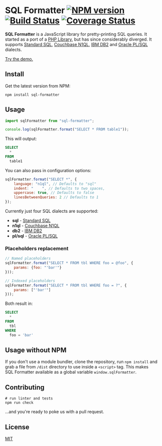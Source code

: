 # SQL Formatter [![NPM version](https://img.shields.io/npm/v/sql-formatter.svg)](https://npmjs.com/package/sql-formatter) [![Build Status](https://travis-ci.org/zeroturnaround/sql-formatter.svg?branch=master)](https://travis-ci.org/zeroturnaround/sql-formatter) [![Coverage Status](https://coveralls.io/repos/github/zeroturnaround/sql-formatter/badge.svg?branch=master)](https://coveralls.io/github/zeroturnaround/sql-formatter?branch=master)

**SQL Formatter** is a JavaScript library for pretty-printing SQL queries.
It started as a port of a [PHP Library][], but has since considerably diverged.
It supports [Standard SQL][], [Couchbase N1QL][], [IBM DB2][] and [Oracle PL/SQL][] dialects.

[Try the demo.](https://zeroturnaround.github.io/sql-formatter/)

## Install

Get the latest version from NPM:

```shell
npm install sql-formatter
```

## Usage

```javascript
import sqlFormatter from "sql-formatter";

console.log(sqlFormatter.format("SELECT * FROM table1"));
```

This will output:

```sql
SELECT
  *
FROM
  table1
```

You can also pass in configuration options:

```javascript
sqlFormatter.format("SELECT *", {
    language: "n1ql", // Defaults to "sql"
    indent: "    ", // Defaults to two spaces,
    uppercase: true, // Defaults to false
    linesBetweenQueries: 2 // Defaults to 1
});
```

Currently just four SQL dialects are supported:

-   **sql** - [Standard SQL][]
-   **n1ql** - [Couchbase N1QL][]
-   **db2** - [IBM DB2][]
-   **pl/sql** - [Oracle PL/SQL][]

### Placeholders replacement

```javascript
// Named placeholders
sqlFormatter.format("SELECT * FROM tbl WHERE foo = @foo", {
    params: {foo: "'bar'"}
}));

// Indexed placeholders
sqlFormatter.format("SELECT * FROM tbl WHERE foo = ?", {
    params: ["'bar'"]
}));
```

Both result in:

```sql
SELECT
  *
FROM
  tbl
WHERE
  foo = 'bar'
```

## Usage without NPM

If you don't use a module bundler, clone the repository, run `npm install` and grab a file from `/dist` directory to use inside a `<script>` tag.
This makes SQL Formatter available as a global variable `window.sqlFormatter`.

## Contributing

```shell
# run linter and tests
npm run check
```

...and you're ready to poke us with a pull request.

## License

[MIT](https://github.com/zeroturnaround/sql-formatter/blob/master/LICENSE)

[php library]: https://github.com/jdorn/sql-formatter
[standard sql]: https://en.wikipedia.org/wiki/SQL:2011
[couchbase n1ql]: http://www.couchbase.com/n1ql
[ibm db2]: https://www.ibm.com/analytics/us/en/technology/db2/
[oracle pl/sql]: http://www.oracle.com/technetwork/database/features/plsql/index.html
